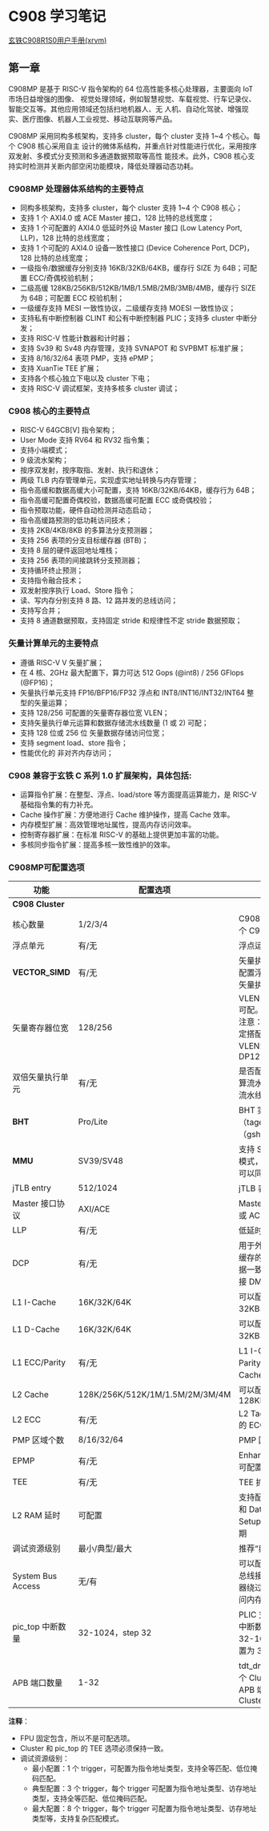 # C908 学习笔记

[玄铁C908R1S0用户手册(xrvm)](./resource/C908R1S0.pdf)

## 第一章

C908MP 是基于 RISC-V 指令架构的 64 位高性能多核心处理器，主要面向 IoT 市场日益增强的图像、 视觉处理领域，例如智慧视觉、车载视觉、行车记录仪、智能交互等。其他应用领域还包括扫地机器人、无 人机、自动化驾驶、增强现实、医疗图像、机器人工业视觉、移动互联网等产品。

C908MP 采用同构多核架构，支持多 cluster，每个 cluster 支持 1~4 个核心。每个 C908 核心采用自主 设计的微体系结构，并重点针对性能进行优化，采用按序双发射、多模式分支预测和多通道数据预取等高性 能技术。此外，C908 核心支持实时检测并关断内部空闲功能模块，降低处理器动态功耗。


### C908MP 处理器体系结构的主要特点

- 同构多核架构，支持多 cluster，每个 cluster 支持 1~4 个 C908 核心；
- 支持 1 个 AXI4.0 或 ACE Master 接口，128 比特的总线宽度；
- 支持 1 个可配置的 AXI4.0 低延时外设 Master 接口 (Low Latency Port, LLP)，128 比特的总线宽度；
- 支持 1 个可配的 AXI4.0 设备一致性接口 (Device Coherence Port, DCP)，128 比特的总线宽度；
- 一级指令/数据缓存分别支持 16KB/32KB/64KB，缓存行 SIZE 为 64B；可配置 ECC/奇偶校验机制；
- 二级高缓 128KB/256KB/512KB/1MB/1.5MB/2MB/3MB/4MB，缓存行 SIZE 为 64B；可配置 ECC 校验机制；
- 一级缓存支持 MESI 一致性协议，二级缓存支持 MOESI 一致性协议；
- 支持私有中断控制器 CLINT 和公有中断控制器 PLIC；支持多 cluster 中断分发；
- 支持 RISC-V 性能计数器和计时器；
- 支持 Sv39 和 Sv48 内存管理，支持 SVNAPOT 和 SVPBMT 标准扩展；
- 支持 8/16/32/64 表项 PMP，支持 ePMP；
- 支持 XuanTie TEE 扩展；
- 支持各个核心独立下电以及 cluster 下电；
- 支持 RISC-V 调试框架，支持多核多 cluster 调试；


### C908 核心的主要特点
- RISC-V 64GCB[V] 指令架构；
- User Mode 支持 RV64 和 RV32 指令集；
- 支持小端模式；
- 9 级流水架构；
- 按序双发射，按序取指、发射、执行和退休；
- 两级 TLB 内存管理单元，实现虚实地址转换与内存管理；
- 指令高缓和数据高缓大小可配置，支持 16KB/32KB/64KB，缓存行为 64B；
- 指令高缓可配置奇偶校验，数据高缓可配置 ECC 或奇偶校验；
- 指令预取功能，硬件自动检测并动态启动；
- 指令高缓路预测的低功耗访问技术；
- 支持 2KB/4KB/8KB 的多算法分支预测器；
- 支持 256 表项的分支目标缓存器 (BTB)；
- 支持 8 层的硬件返回地址堆栈；
- 支持 256 表项的间接跳转分支预测器；
- 支持循环终止预测；
- 支持指令融合技术；
- 双发射按序执行 Load、Store 指令；
- 读、写内存分别支持 8 路、12 路并发的总线访问；
- 支持写合并；
- 支持 8 通道数据预取，支持固定 stride 和规律性不定 stride 数据预取；


### 矢量计算单元的主要特点

- 遵循 RISC-V V 矢量扩展；
- 在 4 核、2GHz 最大配置下，算力可达 512 Gops (@int8) / 256 GFlops (@FP16)；
- 矢量执行单元支持 FP16/BFP16/FP32 浮点和 INT8/INT16/INT32/INT64 整型的矢量运算；
- 支持 128/256 可配置的矢量寄存器位宽 VLEN；
- 支持矢量执行单元运算和数据存储流水线数量 (1 或 2) 可配；
- 支持 128 位或 256 位 矢量数据存储访问位宽；
- 支持 segment load、store 指令；
- 性能优化的 非对齐内存访问；


### C908 兼容于玄铁 C 系列 1.0 扩展架构，具体包括:

- 运算指令扩展：在整型、浮点、load/store 等方面提高运算能力，是 RISC-V 基础指令集的有力补充。
- Cache 操作扩展：方便地进行 Cache 维护操作，提高 Cache 效率。
- 内存模型扩展：高效管理地址属性，提高内存访问效率。
- 控制寄存器扩展：在标准 RISC-V 的基础上提供更加丰富的功能。
- 多核同步指令扩展：提高多核一致性维护的效率。


### C908MP可配置选项

| 功能                | 配置选项                             | 详细描述                                                                 |
|---------------------|--------------------------------------|-------------------------------------------------------------------------|
| **C908 Cluster**    |                                      |                                                                         |
| 核心数量            | 1/2/3/4                             | C908MP 提供 1-4 个 C908 核心可配                                       |
| 浮点单元            | 有/无                               | 浮点运算单元可配                                                       |
| **VECTOR_SIMD**     | 有/无                               | 矢量执行单元可配，配置浮点单元是配置矢量执行单元的前提                 |
| 矢量寄存器位宽      | 128/256                             | VLEN128/VLEN256 可配。<br>注意：VLEN128 固定搭配 DP 64，VLEN256 固定搭 DP128 |
| 双倍矢量执行单元    | 有/无                               | 是否配置两套矢量运算流水线和存储访问流水线                             |
| **BHT**             | Pro/Lite                            | BHT 实现方式：Pro（tage）或 Lite（gshare）                              |
| **MMU**             | SV39/SV48                           | 支持 SV39 或 SV48 模式，配置为 SV48 可以同时支持 SV39                   |
| jTLB entry          | 512/1024                            | jTLB 表项数                                                             |
| Master 接口协议     | AXI/ACE                             | Master 接口支持 AXI 或 ACE 协议                                         |
| LLP                 | 有/无                               | 低延时外设端口可选                                                     |
| DCP                 | 有/无                               | 用于外设对片上高速缓存的访问，实现数据一致性，可用于连接 DMA            |
| L1 I-Cache          | 16K/32K/64K                         | 可以配置 16KB、32KB、64KB                                              |
| L1 D-Cache          | 16K/32K/64K                         | 可以配置 16KB、32KB、64KB                                              |
| L1 ECC/Parity       | 有/无                               | L1 I-Cache 的 Parity 校验、L1 D-Cache 的 ECC 校验                       |
| L2 Cache            | 128K/256K/512K/1M/1.5M/2M/3M/4M     | 可以配置 128KB~4MB                                                     |
| L2 ECC              | 有/无                               | L2 Tag/Data RAM 的 ECC 校验                                            |
| PMP 区域个数        | 8/16/32/64                          | PMP 区域个数可配                                                       |
| EPMP                | 有/无                               | Enhanced PMP 功能可配置                                                |
| TEE                 | 有/无                               | TEE 扩展可选                                                           |
| L2 RAM 延时         | 可配置                              | 支持配置 Tag RAM 和 Data RAM 的 Setup 和 Access 周期                   |
| 调试资源级别        | 最小/典型/最大                      | 推荐“典型”配置                                                        |
| System Bus Access   | 无/有                               | 可以配置单独的 AXI 总线接口, 用于调试器绕过 CPU 独立访问内存空间       |
| pic_top 中断数量     | 32-1024，step 32                   | PLIC 支持的可接入中断数量，范围为 32-1024，且需设置为 32 的倍数         |
| APB 端口数量        | 1-32                                | tdt_dmi_top 调试多个 Cluster，一个 APB 端口对应一个 Cluster             |

**注释**：
- FPU 固定包含，所以不是可配选项。
- Cluster 和 pic_top 的 TEE 选项必须保持一致。
- 调试资源级别：
  - 最小配置：1 个 trigger，可配置为指令地址类型，支持全等匹配、低位掩码匹配。
  - 典型配置：3 个 trigger，每个 trigger 可配置为指令地址类型、访存地址类型，支持全等匹配、低位掩码匹配。
  - 最大配置：8 个 trigger，每个 trigger 可配置为指令地址类型、访存地址类型等，支持复杂匹配模式。

